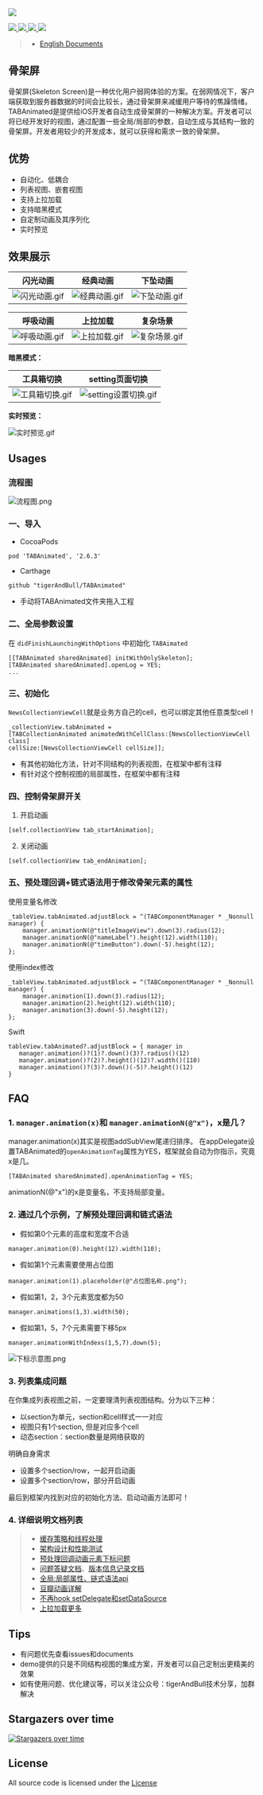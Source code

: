 <div style="align: center">
<img src="https://upload-images.jianshu.io/upload_images/5632003-14498d8a6c786224.png"/>
</div>

<p style="align: center">
    <a href="https://github.com/tigerAndBull/TABAnimated">
       <img src="https://img.shields.io/badge/platform-iOS-blue.svg?style=plastic">
    </a>
    <a href="https://github.com/tigerAndBull/TABAnimated">
       <img src="https://img.shields.io/badge/language-objective--c-blue.svg">
    </a>
    <a href="https://cocoapods.org/pods/TABAnimated">
       <img src="https://img.shields.io/badge/cocoapods-supported-4BC51D.svg?style=plastic">
    </a>
    <a href="https://github.com/tigerAndBull/TABAnimated">
       <img src="https://img.shields.io/badge/support-ios%208%2B-orange.svg">
    </a>
</p>

> + [English Documents](https://github.com/tigerAndBull/TABAnimated/blob/master/README_EN.md)

## 骨架屏

骨架屏(Skeleton Screen)是一种优化用户弱网体验的方案。在弱网情况下，客户端获取到服务器数据的时间会比较长，通过骨架屏来减缓用户等待的焦躁情绪。
TABAnimated是提供给iOS开发者自动生成骨架屏的一种解决方案。开发者可以将已经开发好的视图，通过配置一些全局/局部的参数，自动生成与其结构一致的骨架屏。开发者用较少的开发成本，就可以获得和需求一致的骨架屏。  

## 优势

-  自动化、低耦合
-  列表视图、嵌套视图
-  支持上拉加载
-  支持暗黑模式
-  自定制动画及其序列化
-  实时预览

## 效果展示

| 闪光动画 | 经典动画 | 下坠动画 | 
| ------ | ------ | ------ | 
| ![闪光动画.gif](https://upload-images.jianshu.io/upload_images/5632003-8ebdc1e964fcfbb5.gif?imageMogr2/auto-orient/strip) | ![经典动画.gif](https://upload-images.jianshu.io/upload_images/5632003-8025a04102572ed4.gif?imageMogr2/auto-orient/strip) | ![下坠动画.gif](https://upload-images.jianshu.io/upload_images/5632003-5277740f43880cde.gif?imageMogr2/auto-orient/strip) | 

| 呼吸动画 | 上拉加载 | 复杂场景 |
| ------ | ------ | ------ | 
| ![呼吸动画.gif](https://upload-images.jianshu.io/upload_images/5632003-8edf170c90e18b4b.gif?imageMogr2/auto-orient/strip)| ![上拉加载.gif](https://upload-images.jianshu.io/upload_images/5632003-72265e19c84fe415.gif?imageMogr2/auto-orient/strip) | ![复杂场景.gif](https://upload-images.jianshu.io/upload_images/5632003-e5500766b4f66f14.gif?imageMogr2/auto-orient/strip) | 

**暗黑模式：**

| 工具箱切换 | setting页面切换 |
| ------ | ------ | 
| ![工具箱切换.gif](https://upload-images.jianshu.io/upload_images/5632003-cf5c4f50eac6fe6c.gif?imageMogr2/auto-orient/strip) | ![setting设置切换.gif](https://upload-images.jianshu.io/upload_images/5632003-2d1fb96ec07d6bca.gif?imageMogr2/auto-orient/strip) | 

**实时预览：**

![实时预览.gif](https://upload-images.jianshu.io/upload_images/5632003-4161e026819b7739.gif?imageMogr2/auto-orient/strip)

## Usages

### 流程图

![流程图.png](https://upload-images.jianshu.io/upload_images/5632003-0c16a40e0bbd78d9.png?imageMogr2/auto-orient/strip%7CimageView2/2/w/600)

### 一、导入

- CocoaPods

```
pod 'TABAnimated', '2.6.3'
```

- Carthage

```
github "tigerAndBull/TABAnimated"
```

- 手动将TABAnimated文件夹拖入工程

### 二、全局参数设置

在 `didFinishLaunchingWithOptions` 中初始化 `TABAimated`

```
[[TABAnimated sharedAnimated] initWithOnlySkeleton];
[TABAnimated sharedAnimated].openLog = YES;
...
```

### 三、初始化

`NewsCollectionViewCell`就是业务方自己的cell，也可以绑定其他任意类型cell！

```
_collectionView.tabAnimated = 
[TABCollectionAnimated animatedWithCellClass:[NewsCollectionViewCell class] 
cellSize:[NewsCollectionViewCell cellSize]];
```

- 有其他初始化方法，针对不同结构的列表视图，在框架中都有注释
- 有针对这个控制视图的局部属性，在框架中都有注释

### 四、控制骨架屏开关

1. 开启动画

```
[self.collectionView tab_startAnimation];  
```

2. 关闭动画

```
[self.collectionView tab_endAnimation];
```

### 五、预处理回调+链式语法用于修改骨架元素的属性

使用变量名修改

```
_tableView.tabAnimated.adjustBlock = ^(TABComponentManager * _Nonnull manager) {
    manager.animationN(@"titleImageView").down(3).radius(12);
    manager.animationN(@"nameLabel").height(12).width(110);
    manager.animationN(@"timeButton").down(-5).height(12);
};
```

使用index修改

```
_tableView.tabAnimated.adjustBlock = ^(TABComponentManager * _Nonnull manager) {
    manager.animation(1).down(3).radius(12);
    manager.animation(2).height(12).width(110);
    manager.animation(3).down(-5).height(12);
};
```

Swift

```
tableView.tabAnimated?.adjustBlock = { manager in
   manager.animation()?(1)?.down()(3)?.radius()(12)
   manager.animation()?(2)?.height()(12)?.width()(110)
   manager.animation()?(3)?.down()(-5)?.height()(12)
}
```

## FAQ

### 1. `manager.animation(x)`和 `manager.animationN(@"x")`，x是几？

manager.animation(x)其实是视图addSubView尾递归排序。
在appDelegate设置TABAnimated的`openAnimationTag`属性为YES，框架就会自动为你指示，究竟x是几。

```
[TABAnimated sharedAnimated].openAnimationTag = YES;
```

animationN(@"x")的x是变量名，不支持局部变量。

### 2. 通过几个示例，了解预处理回调和链式语法

- 假如第0个元素的高度和宽度不合适

```
manager.animation(0).height(12).width(110);
```

- 假如第1个元素需要使用占位图

```
manager.animation(1).placeholder(@"占位图名称.png");
```

- 假如第1，2，3个元素宽度都为50

```
manager.animations(1,3).width(50);
```

- 假如第1，5，7个元素需要下移5px

```
manager.animationWithIndexs(1,5,7).down(5);
```

![下标示意图.png](https://upload-images.jianshu.io/upload_images/5632003-2842bd54e80dd9ef.png?imageMogr2/auto-orient/strip%7CimageView2/3/w/300)

### 3. 列表集成问题

在你集成列表视图之前，一定要理清列表视图结构。分为以下三种：

+ 以section为单元，section和cell样式一一对应
+ 视图只有1个section, 但是对应多个cell
+ 动态section：section数量是网络获取的

明确自身需求

+ 设置多个section/row，一起开启动画
+ 设置多个section/row，部分开启动画

最后到框架内找到对应的初始化方法、启动动画方法即可！

### 4. 详细说明文档列表

> + [缓存策略和线程处理](https://github.com/tigerAndBull/TABAnimated/blob/master/Documents/%E7%BC%93%E5%AD%98%E7%AD%96%E7%95%A5%E5%92%8C%E7%BA%BF%E7%A8%8B%E5%A4%84%E7%90%86.md)
> + [架构设计和性能测试](https://github.com/tigerAndBull/TABAnimated/blob/master/Documents/%E6%9E%B6%E6%9E%84%E8%AE%BE%E8%AE%A1%E5%92%8C%E6%80%A7%E8%83%BD%E6%B5%8B%E8%AF%95.md)
> + [预处理回调动画元素下标问题](https://github.com/tigerAndBull/TABAnimated/blob/master/Documents/%E5%8A%A8%E7%94%BB%E5%85%83%E7%B4%A0%E4%B8%8B%E6%A0%87%E9%97%AE%E9%A2%98.md)
> + [问题答疑文档](https://github.com/tigerAndBull/TABAnimated/blob/master/Documents/%E9%97%AE%E9%A2%98%E7%AD%94%E7%96%91%E6%96%87%E6%A1%A3.md)、[版本信息记录文档](https://github.com/tigerAndBull/TABAnimated/blob/master/Documents/%E5%8D%87%E7%BA%A7%E6%96%87%E6%A1%A3%E5%92%8C%E5%85%B6%E4%BB%96%E4%BF%AE%E5%A4%8D.md)
> + [全局:局部属性、链式语法api](https://github.com/tigerAndBull/TABAnimated/blob/master/Documents/%E5%85%A8%E5%B1%80:%E5%B1%80%E9%83%A8%E5%B1%9E%E6%80%A7%E3%80%81%E9%93%BE%E5%BC%8F%E8%AF%AD%E6%B3%95api.md)
> + [豆瓣动画详解](https://github.com/tigerAndBull/TABAnimated/blob/master/Documents/%E8%B1%86%E7%93%A3%E5%8A%A8%E7%94%BB%E8%AF%A6%E8%A7%A3.md)
> + [不再hook setDelegate和setDataSource](https://github.com/tigerAndBull/TABAnimated/blob/master/Documents/%E4%B8%8D%E5%86%8Dhook%20setDelegate%E5%92%8CsetDataSource.md)
> + [上拉加载更多](https://github.com/tigerAndBull/TABAnimated/blob/master/Documents/%E4%B8%8A%E6%8B%89%E5%8A%A0%E8%BD%BD%E5%8A%9F%E8%83%BD.md)

## Tips

- 有问题优先查看issues和documents
- demo提供的只是不同结构视图的集成方案，开发者可以自己定制出更精美的效果
- 如有使用问题、优化建议等，可以关注公众号：tigerAndBull技术分享，加群解决

## Stargazers over time

[![Stargazers over time](https://starchart.cc/tigerAndBull/TABAnimated.svg)](https://starchart.cc/tigerAndBull/TABAnimated)

## License

All source code is licensed under the [License](https://github.com/tigerAndBull/TABAnimated/blob/master/LICENSE)

